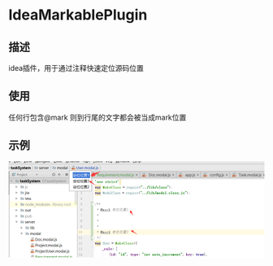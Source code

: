 # IdeaMarkablePlugin

## 描述
idea插件，用于通过注释快速定位源码位置

## 使用
任何行包含@mark 则到行尾的文字都会被当成mark位置

## 示例
![示例图片](https://github.com/ilimei/IdeaMarkablePlugin/blob/master/img/simple.png?raw=true)